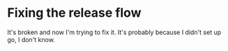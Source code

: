 # Fixing the release flow

It's broken and now I'm trying to fix it. It's probably because I didn't set up go, I don't know.
